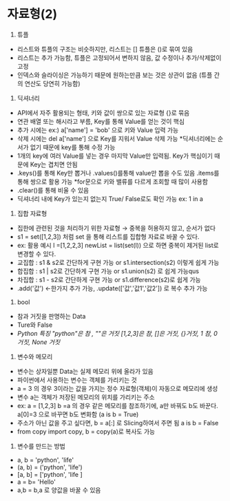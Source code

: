  # 자료형(2)
 
  1. 튜플
   - 리스트와 튜플의 구조는 비슷하지만, 리스트는 [] 튜플은 ()로 묶여 있음
   - 리스트는 추가 가능함, 튜플은 고정되어서 변하지 않음, 값 수정이나 추가/삭제없이 고정
   - 인덱스와 슬라이싱은 가능하기 때문에 원하는만큼 보는 것은 상관이 없음 (튜플 간의 연산도 당연히 가능함)
  
  1. 딕셔너리
   - API에서 자주 활용되는 형태, 키와 값이 쌍으로 있는 자료형 {}로 묶음
   - 연관 배열 또는 해시라고 부름, Key를 통해 Value를 얻는 것이 핵심
   - 추가 시에는 ex:) a['name'] = 'bob' 으로 키와 Value 입력 가능
   - 삭제 시에는 del a['name'] 으로 Key를 지워서 Value 삭제 가능 *딕셔너리에는 순서가 없기 때문에 key를 통해 수정 가능
   - 1개의 key에 여러 Value를 넣는 경우 마지막 Value만 입력됨. Key가 핵심이기 때문에 Key는 겹치면 안됨
   - .keys()를 통해 Key만 뽑거나 .values()를통해 value만 뽑을 수도 있음 .items를 통해 쌍으로 활용 가능 *for문으로 키와 밸류를 다르게 조회할 때 많이 사용함
   - .clear()를 통해 비울 수 있음
   - 딕셔너리 내에 Key가 있는지 없는지 True/ False로도 확인 가능 ex: 1 in a 
   
  1. 집합 자료형
   - 집한에 관련된 것을 처리하기 위한 자료형 → 중복을 허용하지 않고, 순서가 없다
   - s1 = set([1,2,3]) 처럼 set 을 통해 리스트를 집합형 자료로 바꿀 수 있다. 
   - ex: 활용 예시 l =[1,2,2,3]  newList = list(set(l)) 으로 하면 중복이 제거된 list로 변경할 수 있다. 
   - 교집합 : s1 & s2로 간단하게 구현 가능 or s1.intersection(s2) 이렇게 쉽게 가능
   - 합집합 : s1 | s2로 간단하게 구현 가능 or s1.union(s2) 로 쉽게 가능qus
   - 차집합 : s1 - s2로 간단하게 구현 가능 or s1.difference(s2)로 쉽게 가능
   - .add('값') <-한가지 추가 가능, .update(['값','값1','값2']) 로 복수 추가 가능
   
  1. bool 
   - 참과 거짓을 판명하는 Data 
   - Ture와 False 
   - *Python 특징 "python"은 참 , ""은 거짓 [1,2,3]은 참, []은 거짓, {}거짓, 1 참, 0 거짓, None 거짓*
  
  1. 변수와 메모리 
   - 변수는 상자일뿐 Data는 실제 메모리 위에 올라가 있음
   - 파이썬에서 사용하는 변수는 객체를 가리키는 것
   - a = 3 의 경우 3이라는 값을 가지는 정수 자료형(객체)이 자동으로 메모리에 생성
   - 변수 a는 객체가 저장된 메모리의 위치를 가리키는 주소
   - ex: a = [1,2,3] b =a 의 경우 같은 메모리를 참조하기에, a만 바꿔도 b도 바꾼다. a[0]=3 으로 바꾸면 b도 변화함 (a is b = True)
   - 주소가 아닌 값을 주고 싶다면, b = a[:] 로 Slicing하여서 주면 됨 a is b = False
   - from copy import copy, b = copy(a)로 복사도 가능
  
  1. 변수를 만드는 방법
   - a, b = 'python', 'life'
   - (a, b) = ('python', 'life')
   - [a, b] = ['python', 'life ]
   - a = b= 'Hello'
   - a,b = b,a 로 양값을 바꿀 수 있음

